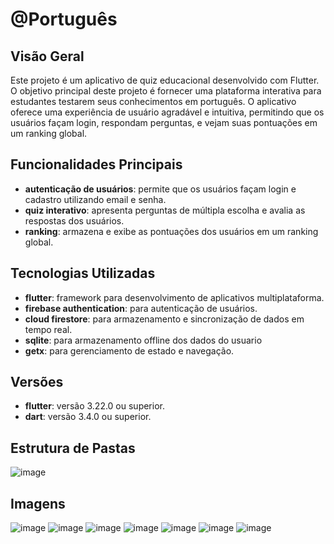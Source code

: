 # @Português

## Visão Geral

Este projeto é um aplicativo de quiz educacional desenvolvido com Flutter. O objetivo principal deste projeto é fornecer uma plataforma interativa para estudantes testarem seus conhecimentos em português. O aplicativo oferece uma experiência de usuário agradável e intuitiva, permitindo que os usuários façam login, respondam perguntas, e vejam suas pontuações em um ranking global.

## Funcionalidades Principais

- **autenticação de usuários**: permite que os usuários façam login e cadastro utilizando email e senha.
- **quiz interativo**: apresenta perguntas de múltipla escolha e avalia as respostas dos usuários.
- **ranking**: armazena e exibe as pontuações dos usuários em um ranking global.

## Tecnologias Utilizadas

- **flutter**: framework para desenvolvimento de aplicativos multiplataforma.
- **firebase authentication**: para autenticação de usuários.
- **cloud firestore**: para armazenamento e sincronização de dados em tempo real.
- **sqlite**: para armazenamento offline dos dados do usuario
- **getx**: para gerenciamento de estado e navegação.

## Versões

- **flutter**: versão 3.22.0 ou superior.
- **dart**: versão 3.4.0 ou superior.

## Estrutura de Pastas
![image](https://github.com/user-attachments/assets/c547774c-c554-4e2c-a8ad-5f84205728c7)

## Imagens
![image](https://github.com/user-attachments/assets/d7b8b886-abfc-40be-935b-be45c43a68d7)
![image](https://github.com/user-attachments/assets/3c671f28-dc0e-42fc-8a9d-86b5e838a795)
![image](https://github.com/user-attachments/assets/1bd1a1b2-93b0-4e4e-9ad8-fd8acbf02a90)
![image](https://github.com/user-attachments/assets/da8c5899-2935-4714-99c6-a0ed757ea737)
![image](https://github.com/user-attachments/assets/9f7c5656-50f5-4c4c-b228-a482ea7e5c91)
![image](https://github.com/user-attachments/assets/addcb57b-aa6b-472c-adc4-669059b14b13)
![image](https://github.com/user-attachments/assets/47aca6f8-2d8e-4358-9b3b-a598bab3f34b)



